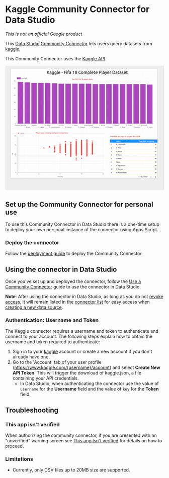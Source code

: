# Kaggle Community Connector for Data Studio

*This is not an official Google product*

This [Data Studio] [Community Connector] lets users query datasets from
[kaggle].

This Community Connector uses the [Kaggle API].

![A report in Data Studio displaying a Kaggle dataset about FIFA players][screenshot]

## Set up the Community Connector for personal use

To use this Community Connector in Data Studio there is a one-time setup to
deploy your own personal instance of the connector using Apps Script.

### Deploy the connector

Follow the [deployment guide] to deploy the Community Connector.

## Using the connector in Data Studio

Once you've set up and deployed the connector, follow the
[Use a Community Connector] guide to use the connector in Data Studio.

**Note**: After using the connector in Data Studio, as long as you do not
[revoke access], it will remain listed in the [connector list] for easy access
when [creating a new data source].

### Authentication: Username and Token

The Kaggle connector requires a username and token to authenticate and connect
to your account. The following steps explain how to obtain the username and
token required to authenticate:

1. Sign in to your [kaggle] account or create a new account if you don't
already have one.
1. Go to the 'Account' tab of your user profile
(https://www.kaggle.com/{username}/account) and select
**Create New API Token**. This will trigger the download of kaggle.json,
a file containing your API credentials.
   - In Data Studio, when authenticating the connector use the value of
   `username` for the **Username** field and the value of `key` for
   the **Token** field.

## Troubleshooting

### This app isn't verified

When authorizing the community connector, if you are presented with an
"unverified" warning screen see [This app isn't verified] for details on how to
proceed.

### Limitations

- Currently, only CSV files up to 20MB size are supported.

[Data Studio]: https://datastudio.google.com
[Community Connector]: https://developers.google.com/datastudio/connector
[kaggle]: https://www.kaggle.com
[Kaggle API]: https://github.com/Kaggle/kaggle-api
[screenshot]: ./KaggleSampleDataset.png?raw=true
[deployment guide]: ../deploy.md
[Use a Community Connector]: https://developers.google.com/datastudio/connector/use
[revoke access]: https://support.google.com/datastudio/answer/9053467
[connector list]: https://datastudio.google.com/c/datasources/create
[creating a new data source]: https://support.google.com/datastudio/answer/6300774
[This app isn't verified]: ../verification.md
